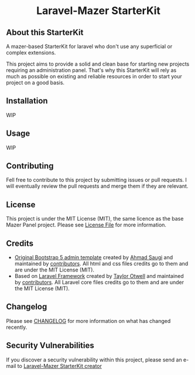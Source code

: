 <h1 align="center">Laravel-Mazer StarterKit</h1>

## About this StarterKit

A mazer-based StarterKit for laravel who don't use any superficial or complex extensions.

This project aims to provide a solid and clean base for starting new projects requiring an administration panel. That's why this StarterKit will rely as much as possible on existing and reliable resources in order to start your project on a good basis.

## Installation

WIP

## Usage

WIP

## Contributing

Fell free to contribute to this project by submitting issues or pull requests. I will eventually review the pull requests and merge them if they are relevant.

## License

This project is under the MIT License (MIT), the same licence as the base Mazer Panel project. Please see [License File](LICENSE.md) for more information.

## Credits

- [Original Bootstrap 5 admin template](https://github.com/zuramai/mazer) created by [Ahmad Saugi](https://github.com/zuramai) and maintained by [contributors](https://github.com/zuramai/mazer/graphs/contributors). All html and css files credits go to them and are under the MIT License (MIT).
- Based on [Laravel Framework](https://laravel.com/) created by [Taylor Otwell](https://github.com/taylorotwell) and maintained by [contributors](https://github.com/laravel/laravel/graphs/contributors). All Laravel core files credits go to them and are under the MIT License (MIT).

## Changelog

Please see [CHANGELOG](CHANGELOG.md) for more information on what has changed recently.

## Security Vulnerabilities

If you discover a security vulnerability within this project, please send an e-mail to [Laravel-Mazer StarterKit creator](mailto:contact@alsinaluca.fr)
